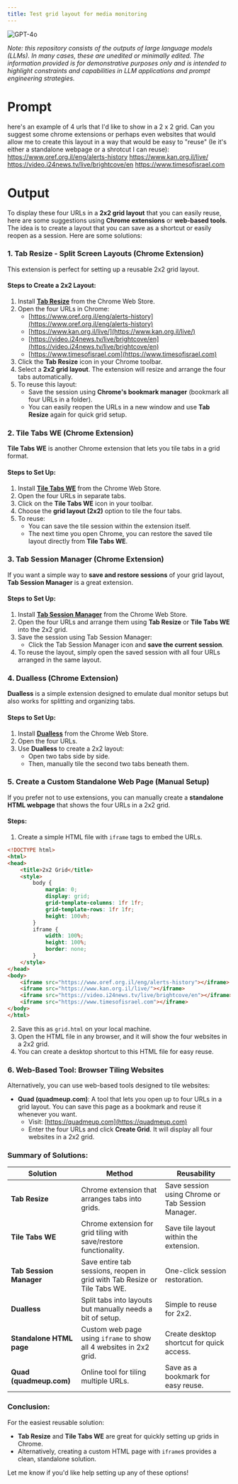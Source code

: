 ```yaml
---
title: Test grid layout for media monitoring
---
```

![GPT-4o](https://img.shields.io/badge/GPT--4o-3333FF?style=for-the-badge&logo=openai&logoColor=white)



*Note: this repository consists of the outputs of large language models (LLMs). In many cases, these are unedited or minimally edited. The information provided is for demonstrative purposes only and is intended to highlight constraints and capabilities in LLM applications and prompt engineering strategies.*


# Prompt

here's an example of 4 urls that I'd like to show in a 2 x 2 grid. Can you suggest some chrome extensions or perhaps even websites that would allow me to create this layout in a way that would be easy to "reuse" (Ie it's either a standalone webpage or a shrotcut I can reuse): https://www.oref.org.il/eng/alerts-history https://www.kan.org.il/live/ https://video.i24news.tv/live/brightcove/en https://www.timesofisrael.com

# Output

To display these four URLs in a **2x2 grid layout** that you can easily reuse, here are some suggestions using **Chrome extensions** or **web-based tools**. The idea is to create a layout that you can save as a shortcut or easily reopen as a session. Here are some solutions:

### 1. **Tab Resize - Split Screen Layouts (Chrome Extension)**
This extension is perfect for setting up a reusable 2x2 grid layout.

#### Steps to Create a 2x2 Layout:
1. Install **[Tab Resize](https://chrome.google.com/webstore/detail/tab-resize-split-screen-la/xxxxxxx)** from the Chrome Web Store.
2. Open the four URLs in Chrome:
   - [https://www.oref.org.il/eng/alerts-history](https://www.oref.org.il/eng/alerts-history)
   - [https://www.kan.org.il/live/](https://www.kan.org.il/live/)
   - [https://video.i24news.tv/live/brightcove/en](https://video.i24news.tv/live/brightcove/en)
   - [https://www.timesofisrael.com](https://www.timesofisrael.com)
3. Click the **Tab Resize** icon in your Chrome toolbar.
4. Select a **2x2 grid layout**. The extension will resize and arrange the four tabs automatically.
5. To reuse this layout:
   - Save the session using **Chrome's bookmark manager** (bookmark all four URLs in a folder).
   - You can easily reopen the URLs in a new window and use **Tab Resize** again for quick grid setup.

### 2. **Tile Tabs WE (Chrome Extension)**
**Tile Tabs WE** is another Chrome extension that lets you tile tabs in a grid format.

#### Steps to Set Up:
1. Install **[Tile Tabs WE](https://chrome.google.com/webstore/detail/tile-tabs-we/xxxxxxx)** from the Chrome Web Store.
2. Open the four URLs in separate tabs.
3. Click on the **Tile Tabs WE** icon in your toolbar.
4. Choose the **grid layout (2x2)** option to tile the four tabs.
5. To reuse:
   - You can save the tile session within the extension itself.
   - The next time you open Chrome, you can restore the saved tile layout directly from **Tile Tabs WE**.

### 3. **Tab Session Manager (Chrome Extension)**
If you want a simple way to **save and restore sessions** of your grid layout, **Tab Session Manager** is a great extension.

#### Steps to Set Up:
1. Install **[Tab Session Manager](https://chrome.google.com/webstore/detail/tab-session-manager/xxxxxxx)** from the Chrome Web Store.
2. Open the four URLs and arrange them using **Tab Resize** or **Tile Tabs WE** into the 2x2 grid.
3. Save the session using Tab Session Manager:
   - Click the Tab Session Manager icon and **save the current session**.
4. To reuse the layout, simply open the saved session with all four URLs arranged in the same layout.

### 4. **Dualless (Chrome Extension)**
**Dualless** is a simple extension designed to emulate dual monitor setups but also works for splitting and organizing tabs.

#### Steps to Set Up:
1. Install **[Dualless](https://chrome.google.com/webstore/detail/dualless/xxxxxxx)** from the Chrome Web Store.
2. Open the four URLs.
3. Use **Dualless** to create a 2x2 layout:
   - Open two tabs side by side.
   - Then, manually tile the second two tabs beneath them.

### 5. **Create a Custom Standalone Web Page (Manual Setup)**

If you prefer not to use extensions, you can manually create a **standalone HTML webpage** that shows the four URLs in a 2x2 grid.

#### Steps:
1. Create a simple HTML file with `iframe` tags to embed the URLs.

```html
<!DOCTYPE html>
<html>
<head>
    <title>2x2 Grid</title>
    <style>
        body {
            margin: 0;
            display: grid;
            grid-template-columns: 1fr 1fr;
            grid-template-rows: 1fr 1fr;
            height: 100vh;
        }
        iframe {
            width: 100%;
            height: 100%;
            border: none;
        }
    </style>
</head>
<body>
    <iframe src="https://www.oref.org.il/eng/alerts-history"></iframe>
    <iframe src="https://www.kan.org.il/live/"></iframe>
    <iframe src="https://video.i24news.tv/live/brightcove/en"></iframe>
    <iframe src="https://www.timesofisrael.com"></iframe>
</body>
</html>
```

2. Save this as `grid.html` on your local machine.
3. Open the HTML file in any browser, and it will show the four websites in a 2x2 grid.
4. You can create a desktop shortcut to this HTML file for easy reuse.

### 6. **Web-Based Tool: Browser Tiling Websites**
Alternatively, you can use web-based tools designed to tile websites:

- **Quad (quadmeup.com)**: A tool that lets you open up to four URLs in a grid layout. You can save this page as a bookmark and reuse it whenever you want.
  - Visit: [https://quadmeup.com](https://quadmeup.com)
  - Enter the four URLs and click **Create Grid**. It will display all four websites in a 2x2 grid.

### Summary of Solutions:

| Solution                 | Method                                                                    | Reusability                                       |
| ------------------------ | ------------------------------------------------------------------------- | ------------------------------------------------- |
| **Tab Resize**           | Chrome extension that arranges tabs into grids.                           | Save session using Chrome or Tab Session Manager. |
| **Tile Tabs WE**         | Chrome extension for grid tiling with save/restore functionality.         | Save tile layout within the extension.            |
| **Tab Session Manager**  | Save entire tab sessions, reopen in grid with Tab Resize or Tile Tabs WE. | One-click session restoration.                    |
| **Dualless**             | Split tabs into layouts but manually needs a bit of setup.                | Simple to reuse for 2x2.                          |
| **Standalone HTML page** | Custom web page using `iframe` to show all 4 websites in 2x2 grid.        | Create desktop shortcut for quick access.         |
| **Quad (quadmeup.com)**  | Online tool for tiling multiple URLs.                                     | Save as a bookmark for easy reuse.                |

### Conclusion:
For the easiest reusable solution:
- **Tab Resize** and **Tile Tabs WE** are great for quickly setting up grids in Chrome.
- Alternatively, creating a custom HTML page with `iframe`s provides a clean, standalone solution.

Let me know if you'd like help setting up any of these options!